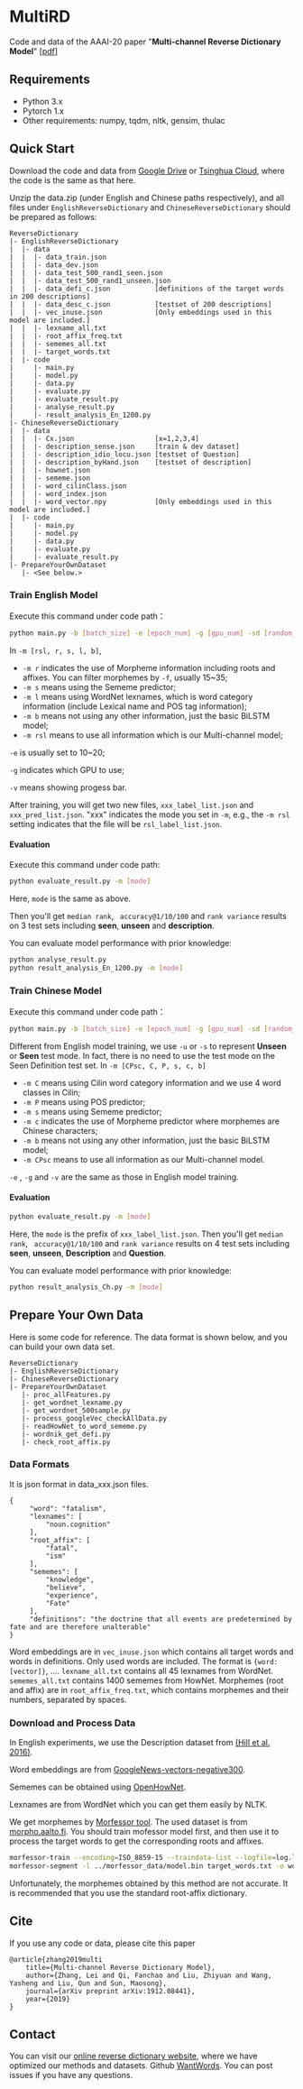 # MultiRD
Code and data of the AAAI-20 paper "**Multi-channel Reverse Dictionary Model**" [[pdf](https://arxiv.org/pdf/1912.08441.pdf)]

## Requirements
* Python 3.x
* Pytorch 1.x
* Other requirements: numpy, tqdm, nltk, gensim, thulac

## Quick Start
Download the code and data from [Google Drive](https://drive.google.com/drive/folders/1jeyPE8iGdGUSVJe_6Smr_NzoWfR52f4g?usp=sharing) or [Tsinghua Cloud](https://cloud.tsinghua.edu.cn/d/ec29131d38fd4ca2a6ca/), where the code is the same as that here.

Unzip the data.zip (under English and Chinese paths respectively), and all files under `EnglishReverseDictionary` and `ChineseReverseDictionary` should be prepared as follows:

```
ReverseDictionary
|- EnglishReverseDictionary
|  |- data
|  |  |- data_train.json
|  |  |- data_dev.json
|  |  |- data_test_500_rand1_seen.json
|  |  |- data_test_500_rand1_unseen.json
|  |  |- data_defi_c.json           [definitions of the target words in 200 descriptions]
|  |  |- data_desc_c.json           [testset of 200 descriptions]
|  |  |- vec_inuse.json             [Only embeddings used in this model are included.]
|  |  |- lexname_all.txt
|  |  |- root_affix_freq.txt
|  |  |- sememes_all.txt
|  |  |- target_words.txt
|  |- code
|     |- main.py
|     |- model.py
|     |- data.py
|     |- evaluate.py
|     |- evaluate_result.py
|     |- analyse_result.py
|     |- result_analysis_En_1200.py
|- ChineseReverseDictionary
|  |- data
|  |  |- Cx.json                    [x=1,2,3,4]
|  |  |- description_sense.json     [train & dev dataset]
|  |  |- description_idio_locu.json [testset of Question]
|  |  |- description_byHand.json    [testset of description]
|  |  |- hownet.json
|  |  |- sememe.json
|  |  |- word_cilinClass.json
|  |  |- word_index.json
|  |  |- word_vector.npy            [Only embeddings used in this model are included.]
|  |- code
|     |- main.py
|     |- model.py
|     |- data.py
|     |- evaluate.py
|     |- evaluate_result.py
|- PrepareYourOwnDataset
   |- <See below.>
```

### Train English Model
Execute this command under code path：
```bash
python main.py -b [batch_size] -e [epoch_num] -g [gpu_num] -sd [random_seed] -f [freq_mor] -m [rsl, r, s, l, b] -v
```
In `-m [rsl, r, s, l, b]`, 

- `-m r` indicates the use of Morpheme information including roots and affixes. You can filter morphemes by `-f`, usually 15~35;
-  `-m s` means using the Sememe predictor;
-  `-m l` means using WordNet lexnames, which is word category information (include Lexical name and POS tag information);
-  `-m b` means not using any other information, just the basic BiLSTM model;
-  `-m rsl` means to use all information which is our Multi-channel model;

`-e` is usually set to 10~20;

`-g` indicates which GPU to use;

`-v` means showing progess bar.


After training, you will get two new files, `xxx_label_list.json` and `xxx_pred_list.json`. "xxx" indicates the mode you set in `-m`, e.g., the `-m rsl` setting indicates that the file will be `rsl_label_list.json`. 

#### Evaluation
Execute this command under code path:
```bash
python evaluate_result.py -m [mode]
```
Here, `mode` is the same as above.

Then you'll get `median rank`,  ` accuracy@1/10/100` and  `rank variance` results on 3 test sets including **seen**, **unseen** and **description**. 



You can evaluate model performance with prior knowledge:

```bash
python analyse_result.py
python result_analysis_En_1200.py -m [mode]
```

### Train Chinese Model
Execute this command under code path：
```bash
python main.py -b [batch_size] -e [epoch_num] -g [gpu_num] -sd [random_seed] -u/-s -m [CPsc, C, P, s, c, b] -v
```
Different from English model training, we use `-u` or `-s` to represent **Unseen** or **Seen** test mode. In fact, there is no need to use the test mode on the Seen Definition test set. 
In `-m [CPsc, C, P, s, c, b]`

-  `-m C` means using Cilin word category information and we use 4 word classes in Cilin;
-  `-m P` means using POS predictor;
-  `-m s` means using Sememe predictor;
-  `-m c` indicates the use of Morpheme predictor where morphemes are Chinese characters;
-  `-m b` means not using any other information, just the basic BiLSTM model;
-  `-m CPsc` means to use all information as our Multi-channel model.

`-e` , `-g` and `-v` are the same as those in English model training. 

#### Evaluation

```bash
python evaluate_result.py -m [mode]
```
Here, the `mode` is the prefix of `xxx_label_list.json`. 
Then you'll get `median rank`,  ` accuracy@1/10/100` and  `rank variance` results on 4 test sets including **seen**, **unseen**, **Description** and **Question**. 



You can evaluate model performance with prior knowledge:
```bash
python result_analysis_Ch.py -m [mode]
```

## Prepare Your Own Data

Here is some code for reference. The data format is shown below, and you can build your own data set.
```
ReverseDictionary
|- EnglishReverseDictionary
|- ChineseReverseDictionary
|- PrepareYourOwnDataset
   |- proc_allFeatures.py
   |- get_wordnet_lexname.py
   |- get_wordnet_500sample.py
   |- process_googleVec_checkAllData.py
   |- readHowNet_to_word_sememe.py
   |- wordnik_get_defi.py
   |- check_root_affix.py
```
### Data Formats
It is json format in data_xxx.json files.
```
{
     "word": "fatalism",
     "lexnames": [
         "noun.cognition"
     ],
     "root_affix": [
         "fatal",
         "ism"
     ],
     "sememes": [
         "knowledge",
         "believe",
         "experience",
         "Fate"
     ],
     "definitions": "the doctrine that all events are predetermined by fate and are therefore unalterable"
}
```
Word embeddings are in `vec_inuse.json` which contains all target words and words in definitions. Only used words are included. The format is `{word: [vector]}`, ....
`lexname_all.txt` contains all 45 lexnames from WordNet.
`sememes_all.txt` contains 1400 sememes from HowNet.
Morphemes (root and affix) are in `root_affix_freq.txt`, which contains morphemes and their numbers, separated by spaces.

### Download and Process Data
In English experiments, we use the Description dataset from [(Hill et al. 2016)](https://arxiv.org/pdf/1504.00548.pdf). 

Word embeddings are from [GoogleNews-vectors-negative300](https://drive.google.com/file/d/0B7XkCwpI5KDYNlNUTTlSS21pQmM/edit?usp=sharing). 

Sememes can be obtained using [OpenHowNet](https://github.com/thunlp/OpenHowNet). 

Lexnames are from WordNet which you can get them easily by NLTK.

We get morphemes by [Morfessor tool](https://morfessor.readthedocs.io/en/latest/). The used dataset is from [morpho.aalto.fi](http://morpho.aalto.fi/events/morphochallenge2010/datasets.shtml). You should train mofessor model first, and then use it to process the target words to get the corresponding roots and affixes.

```bash
morfessor-train --encoding=ISO_8859-15 --traindata-list --logfile=log.log -s model.bin -d ones wordlist-2010.eng
morfessor-segment -l ../morfessor_data/model.bin target_words.txt -o word_root_affix.txt
```
Unfortunately, the morphemes obtained by this method are not accurate. It is recommended that you use the standard root-affix dictionary.



## Cite
If you use any code or data, please cite this paper

```
@article{zhang2019multi
    title={Multi-channel Reverse Dictionary Model},
    author={Zhang, Lei and Qi, Fanchao and Liu, Zhiyuan and Wang, Yasheng and Liu, Qun and Sun, Maosong},
    journal={arXiv preprint arXiv:1912.08441},
  	year={2019}
}
```

## Contact
You can visit our [online reverse dictionary website](https://wantwords.thunlp.org/), where we have optimized our methods and datasets. Github [WantWords](https://github.com/thunlp/WantWords). You can post issues if you have any questions.
